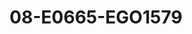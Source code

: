---
title: 08-E0665-EGO1579
image: /v1543919832/viterbo/08-E0665-EGO1579.jpg
brand: ego
layout: vestito
---
